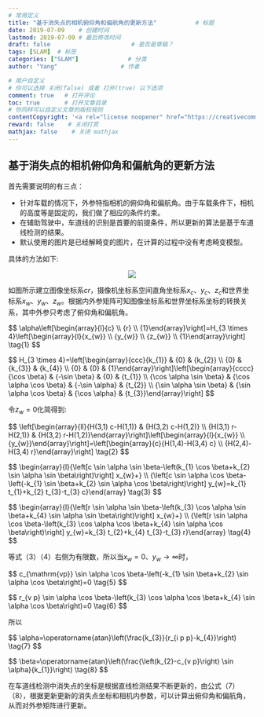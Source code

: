 ```yaml
---
# 常用定义
title: "基于消失点的相机俯仰角和偏航角的更新方法"           # 标题
date: 2019-07-09    # 创建时间
lastmod: 2019-07-09 # 最后修改时间
draft: false                       # 是否是草稿？
tags: [SLAM]  # 标签
categories: ["SLAM"]              # 分类
author: "Yang"                  # 作者

# 用户自定义
# 你可以选择 关闭(false) 或者 打开(true) 以下选项
comment: true   # 打开评论
toc: true       # 打开文章目录
# 你同样可以自定义文章的版权规则
contentCopyright: '<a rel="license noopener" href="https://creativecommons.org/licenses/by-nc-nd/4.0/" target="_blank">CC BY-NC-ND 4.0</a>'
reward: false	 # 关闭打赏
mathjax: false    # 关闭 mathjax
---
```


基于消失点的相机俯仰角和偏航角的更新方法
--------------------------------------

首先需要说明的有三点：

- 针对车载的情况下，外参特指相机的俯仰角和偏航角。由于车载条件下，相机的高度等是固定的，我们做了相应的条件约束。
- 在辅助驾驶中，车道线的识别是首要的前提条件，所以更新的算法是基于车道线检测的结果。
- 默认使用的图片是已经解畸变的图片，在计算的过程中没有考虑畸变模型。

具体的方法如下:

<div align=center>
<img src="../images/基于消失点的俯仰角和偏航角更新/image1.jpg">
</div>

如图所示建立图像坐标系$cr$，摄像机坐标系空间直角坐标系$x_c、y_c、z_c$和世界坐标系$x_w、y_w、z_w$。根据内外参矩阵可知图像坐标系和世界坐标系坐标的转换关系，其中外参只考虑了俯仰角和偏航角。 

<p>
$$
\alpha\left[\begin{array}{l}{c} \\ {r} \\ {1}\end{array}\right]=H_{3 \times 4}\left[\begin{array}{l}{x_{w}} \\ {y_{w}} \\ {z_{w}} \\ {1}\end{array}\right]
\tag{1}
$$
</p>

<p>
$$
H_{3 \times 4}=\left[\begin{array}{ccc}{k_{1}} & {0} & {k_{2}} \\ {0} & {k_{3}} & {k_{4}} \\ {0} & {0} & {1}\end{array}\right]\left[\begin{array}{cccc}{\cos \beta} & {-\sin \beta} & {0} & {t_{1}} \\ {\cos \alpha \sin \beta} & {\cos \alpha \cos \beta} & {-\sin \alpha} & {t_{2}} \\ {\sin \alpha \sin \beta} & {\sin \alpha \cos \beta} & {\cos \alpha} & {t_{3}}\end{array}\right]
$$
</p>

令$z_w = 0$化简得到:

<p>
$$
\left[\begin{array}{ll}{H(3,1) c-H(1,1)} & {H(3,2) c-H(1,2)} \\ {H(3,1) r-H(2,1)} & {H(3,2) r-H(1,2)}\end{array}\right]\left[\begin{array}{l}{x_{w}} \\ {y_{w}}\end{array}\right]=\left[\begin{array}{c}{H(1,4)-H(3,4) c} \\ {H(2,4)-H(3,4) r}\end{array}\right]
\tag{2}
$$
</p>

<p>
$$
\begin{array}{l}{\left[c \sin \alpha \sin \beta-\left(k_{1} \cos \beta+k_{2} \sin \alpha \sin \beta\right)\right] x_{w}+} \\ {\left[c \sin \alpha \cos \beta-\left(-k_{1} \sin \beta+k_{2} \sin \alpha \cos \beta\right)\right] y_{w}=k_{1} t_{1}+k_{2} t_{3}-t_{3} c}\end{array}
\tag{3}
$$
</p>

<p>
$$
\begin{array}{l}{\left[r \sin \alpha \sin \beta-\left(k_{3} \cos \alpha \sin \beta+k_{4} \sin \alpha \sin \beta\right)\right] x_{w}+} \\ {\left[r \sin \alpha \cos \beta-\left(k_{3} \cos \alpha \cos \beta+k_{4} \sin \alpha \cos \beta\right)\right] y_{w}=k_{3} t_{2}+k_{4} t_{3}-t_{3} r}\end{array}
\tag{4}
$$
</p>

等式（3）（4）右侧为有限数，所以当$x_w = 0、y_w \rightarrow \infty$时， 

<p>
$$
c_{\mathrm{vp}} \sin \alpha \cos \beta-\left(-k_{1} \sin \beta+k_{2} \sin \alpha \cos \beta\right)=0
\tag{5}
$$
</p>

<p>
$$
r_{v p} \sin \alpha \cos \beta-\left(k_{3} \cos \alpha \cos \beta+k_{4} \sin \alpha \cos \beta\right)=0
\tag{6}
$$
</p>

所以

<p>
$$
\alpha=\operatorname{atan}\left(\frac{k_{3}}{r_{i p p}-k_{4}}\right)
\tag{7}
$$
</p>

<p>
$$
\beta=\operatorname{atan}\left(\frac{\left(k_{2}-c_{v p}\right) \sin \alpha}{k_{1}}\right)
\tag{8}
$$
</p>

在车道线检测中消失点的坐标是根据直线检测结果不断更新的，由公式（7）（8），根据更新更新的消失点坐标和相机内参数，可以计算出俯仰角和偏航角，从而对外参矩阵进行更新。 